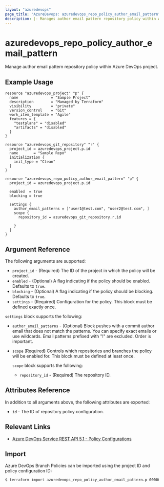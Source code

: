 ```yaml
---
layout: "azuredevops"
page_title: "AzureDevops: azuredevops_repo_policy_author_email_pattern"
description: |- Manages author email pattern repository policy within Azure DevOps project.
---
```


# azuredevops_repo_policy_author_email_pattern

Manage author email pattern repository policy within Azure DevOps project.

## Example Usage

```hcl
resource "azuredevops_project" "p" {
  name               = "Sample Project"
  description        = "Managed by Terraform"
  visibility         = "private"
  version_control    = "Git"
  work_item_template = "Agile"
  features = {
    "testplans" = "disabled"
    "artifacts" = "disabled"
  }
}

resource "azuredevops_git_repository" "r" {
  project_id = azuredevops_project.p.id
  name       = "Sample Repo"
  initialization {
    init_type = "Clean"
  }
}

resource "azuredevops_repo_policy_author_email_pattern" "p" {
  project_id = azuredevops_project.p.id

  enabled  = true
  blocking = true

  settings {
    author_email_patterns = ["user1@test.com", "user2@test.com", ]
    scope {
      repository_id = azuredevops_git_repository.r.id

    }
  }
}
```

## Argument Reference

The following arguments are supported:

- `project_id` - (Required) The ID of the project in which the policy will be created.
- `enabled` - (Optional) A flag indicating if the policy should be enabled. Defaults to `true`.
- `blocking` - (Optional) A flag indicating if the policy should be blocking. Defaults to `true`.
- `settings` - (Required) Configuration for the policy. This block must be defined exactly once.

`settings` block supports the following:

- `author_email_patterns` - (Optional) Block pushes with a commit author email that does not match the patterns. You can specify exact emails or use wildcards. 
  Email patterns prefixed with "!" are excluded. Order is important.
- `scope` (Required) Controls which repositories and branches the policy will be enabled for. This block must be defined
  at least once.   
  
  `scope` block supports the following:
    - `repository_id` - (Required) The repository ID.

## Attributes Reference

In addition to all arguments above, the following attributes are exported:

- `id` - The ID of repository policy configuration.

## Relevant Links

- [Azure DevOps Service REST API 5.1 - Policy Configurations](https://docs.microsoft.com/en-us/rest/api/azure/devops/policy/configurations/create?view=azure-devops-rest-5.1)

## Import

Azure DevOps Branch Policies can be imported using the project ID and policy configuration ID:

```sh
$ terraform import azuredevops_repo_policy_author_email_pattern.p 00000000-0000-0000-0000-000000000000/0
```
